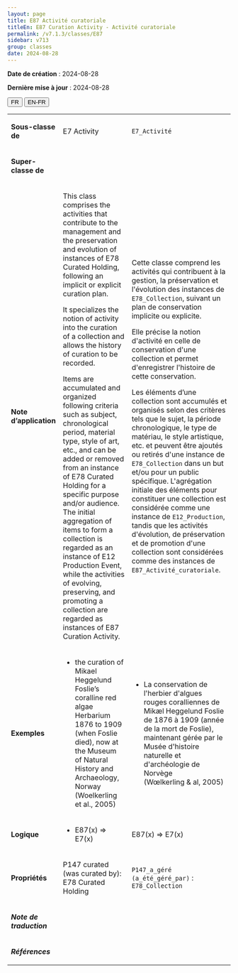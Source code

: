 ```yaml
---
layout: page
title: E87 Activité curatoriale
titleEn: E87 Curation Activity - Activité curatoriale
permalink: /v7.1.3/classes/E87
sidebar: v713
group: classes
date: 2024-08-28
---
```


**Date de création** : 2024-08-28

**Dernière mise à jour** : 2024-08-28

<div class="lang-buttons">
 <button id="fr" class="activate">FR</button>
 <button id="en-fr">EN-FR</button>
</div>

<table>
<tbody>
<tr>
<td><p><strong>Sous-classe de</strong></p></td>
<td class="en">
<p>E7 Activity</p>
</td>
<td>
<p><code class="language-plaintext highlighter-rouge">E7_Activité</code></p>
</td>
</tr>
<tr>
<td><p><strong>Super-classe de</strong></p></td>
<td class="en">
</td>
<td>
</td>
</tr>
<tr>
<td><p><strong>Note d’application</strong></p></td>
<td class="en">
<p>This class comprises the activities that contribute to the management and the preservation and evolution of instances of E78 Curated Holding, following an implicit or explicit curation plan.</p>
<p>It specializes the notion of activity into the curation of a collection and allows the history of curation to be recorded.</p>
<p>Items are accumulated and organized following criteria such as subject, chronological period, material type, style of art, etc., and can be added or removed from an instance of E78 Curated Holding for a specific purpose and/or audience. The initial aggregation of items to form a collection is regarded as an instance of E12 Production Event, while the activities of evolving, preserving, and promoting a collection are regarded as instances of E87 Curation Activity<em>.</em></p>
</td>
<td>
<p>Cette classe comprend les activités qui contribuent à la gestion, la préservation et l'évolution des instances de <code class="language-plaintext highlighter-rouge">E78_Collection</code>, suivant un plan de conservation implicite ou explicite.</p>
<p>Elle précise la notion d'activité en celle de conservation d'une collection et permet d'enregistrer l'histoire de cette conservation.</p>
<p>Les éléments d’une collection sont accumulés et organisés selon des critères tels que le sujet, la période chronologique, le type de matériau, le style artistique, etc. et peuvent être ajoutés ou retirés d'une instance de <code class="language-plaintext highlighter-rouge">E78_Collection</code> dans un but et/ou pour un public spécifique. L'agrégation initiale des éléments pour constituer une collection est considérée comme une instance de <code class="language-plaintext highlighter-rouge">E12_Production</code>, tandis que les activités d'évolution, de préservation et de promotion d'une collection sont considérées comme des instances de <code class="language-plaintext highlighter-rouge">E87_Activité_curatoriale</code>.</p>
</td>
</tr>
<tr>
<td><p><strong>Exemples</strong></p></td>
<td class="en">
<ul>
<li><p>the curation of Mikael Heggelund Foslie’s coralline red algae Herbarium 1876 to 1909 (when Foslie died), now at the Museum of Natural History and Archaeology, Norway (Woelkerling et al., 2005)</p>
</li>
</ul>
</td>
<td>
<ul>
<li><p>La conservation de l'herbier d'algues rouges coralliennes de Mikæl Heggelund Foslie de 1876 à 1909 (année de la mort de Foslie), maintenant gérée par le Musée d'histoire naturelle et d'archéologie de Norvège (Wœlkerling & al, 2005)</p>
</li>
</ul>
</td>
</tr>
<tr>
<td><p><strong>Logique</strong></p></td>
<td class="en">
<ul>
<li><p>E87(x) ⇒ E7(x)</p>
</li>
</ul>
</td>
<td>
<p>E87(x) ⇒ E7(x)</p>
</td>
</tr>
<tr>
<td><p><strong>Propriétés</strong></p></td>
<td class="en">
<p>P147 curated (was curated by): E78 Curated Holding</p>
</td>
<td>
<p><code class="language-plaintext highlighter-rouge">P147_a_géré (a_été_géré_par)</code> : <code class="language-plaintext highlighter-rouge">E78_Collection</code></p>
</td>
</tr>
<tr>
<td><p><strong><em>Note de traduction</em></strong></p></td>
<td colspan="2">
</td>
</tr>
<tr>
<td><p><strong><em>Références</em></strong></p></td>
<td colspan="2">
<p><em></em></p>
</td>
</tr>
</tbody>
</table>
